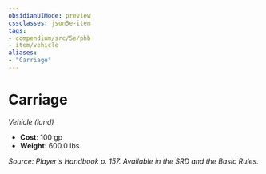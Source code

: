 ```yaml
---
obsidianUIMode: preview
cssclasses: json5e-item
tags:
- compendium/src/5e/phb
- item/vehicle
aliases: 
- "Carriage"
---
```

# Carriage
*Vehicle (land)*  

- **Cost**: 100 gp
- **Weight**: 600.0 lbs.

*Source: Player's Handbook p. 157. Available in the SRD and the Basic Rules.*